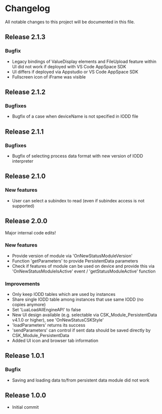 # Changelog
All notable changes to this project will be documented in this file.

## Release 2.1.3

### Bugfix
- Legacy bindings of ValueDisplay elements and FileUpload feature within UI did not work if deployed with VS Code AppSpace SDK
- UI differs if deployed via Appstudio or VS Code AppSpace SDK
- Fullscreen icon of iFrame was visible

## Release 2.1.2

### Bugfixes
- Bugfix of a case when deviceName is not specified in IODD file

## Release 2.1.1

### Bugfixes
- Bugfix of selecting process data format with new version of IODD interpreter

## Release 2.1.0

### New features
- User can select a subindex to read (even if subindex access is not supported)

## Release 2.0.0
Major internal code edits!

### New features
- Provide version of module via 'OnNewStatusModuleVersion'
- Function 'getParameters' to provide PersistentData parameters
- Check if features of module can be used on device and provide this via 'OnNewStatusModuleIsActive' event / 'getStatusModuleActive' function

### Improvements
- Only keep IODD tables which are used by instances
- Share single IODD table among instances that use same IODD (no copies anymore)
- Set 'LuaLoadAllEngineAPI' to false
- New UI design available (e.g. selectable via CSK_Module_PersistentData v4.1.0 or higher), see 'OnNewStatusCSKStyle'
- 'loadParameters' returns its success
- 'sendParameters' can control if sent data should be saved directly by CSK_Module_PersistentData
- Added UI icon and browser tab information

## Release 1.0.1

### Bugfix
- Saving and loading data to/from persistent data module did not work

## Release 1.0.0
- Initial commit